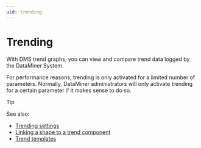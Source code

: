 ```yaml
---
uid: trending
---
```


# Trending

With DMS trend graphs, you can view and compare trend data logged by the DataMiner System.

For performance reasons, trending is only activated for a limited number of parameters. Normally, DataMiner administrators will only activate trending for a certain parameter if it makes sense to do so.

> [!TIP]
> See also:
>
> - [Trending settings](xref:User_settings#trending-settings)
> - [Linking a shape to a trend component](xref:Linking_a_shape_to_a_trend_component)
> - [Trend templates](xref:About_trend_templates)
